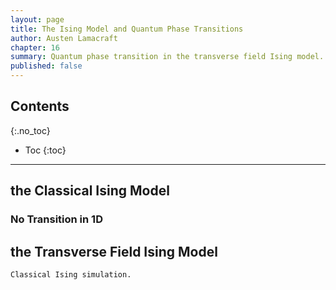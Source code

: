 ```yaml
---
layout: page
title: The Ising Model and Quantum Phase Transitions
author: Austen Lamacraft
chapter: 16
summary: Quantum phase transition in the transverse field Ising model. Relation to 2d classical model. Majorana edge modes.
published: false
---
```


## Contents
{:.no_toc}

* Toc
{:toc}

---

## the Classical Ising Model

### No Transition in 1D

## the Transverse Field Ising Model


`Classical Ising simulation.`
